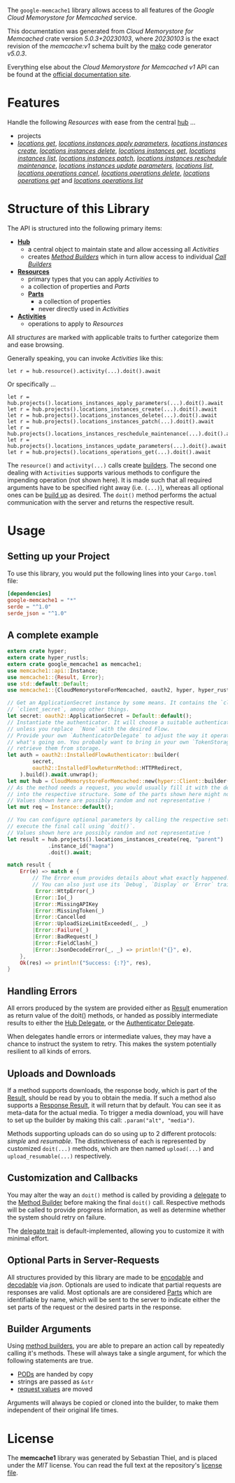 <!---
DO NOT EDIT !
This file was generated automatically from 'src/generator/templates/api/README.md.mako'
DO NOT EDIT !
-->
The `google-memcache1` library allows access to all features of the *Google Cloud Memorystore for Memcached* service.

This documentation was generated from *Cloud Memorystore for Memcached* crate version *5.0.3+20230103*, where *20230103* is the exact revision of the *memcache:v1* schema built by the [mako](http://www.makotemplates.org/) code generator *v5.0.3*.

Everything else about the *Cloud Memorystore for Memcached* *v1* API can be found at the
[official documentation site](https://cloud.google.com/memorystore/).
# Features

Handle the following *Resources* with ease from the central [hub](https://docs.rs/google-memcache1/5.0.3+20230103/google_memcache1/CloudMemorystoreForMemcached) ...

* projects
 * [*locations get*](https://docs.rs/google-memcache1/5.0.3+20230103/google_memcache1/api::ProjectLocationGetCall), [*locations instances apply parameters*](https://docs.rs/google-memcache1/5.0.3+20230103/google_memcache1/api::ProjectLocationInstanceApplyParameterCall), [*locations instances create*](https://docs.rs/google-memcache1/5.0.3+20230103/google_memcache1/api::ProjectLocationInstanceCreateCall), [*locations instances delete*](https://docs.rs/google-memcache1/5.0.3+20230103/google_memcache1/api::ProjectLocationInstanceDeleteCall), [*locations instances get*](https://docs.rs/google-memcache1/5.0.3+20230103/google_memcache1/api::ProjectLocationInstanceGetCall), [*locations instances list*](https://docs.rs/google-memcache1/5.0.3+20230103/google_memcache1/api::ProjectLocationInstanceListCall), [*locations instances patch*](https://docs.rs/google-memcache1/5.0.3+20230103/google_memcache1/api::ProjectLocationInstancePatchCall), [*locations instances reschedule maintenance*](https://docs.rs/google-memcache1/5.0.3+20230103/google_memcache1/api::ProjectLocationInstanceRescheduleMaintenanceCall), [*locations instances update parameters*](https://docs.rs/google-memcache1/5.0.3+20230103/google_memcache1/api::ProjectLocationInstanceUpdateParameterCall), [*locations list*](https://docs.rs/google-memcache1/5.0.3+20230103/google_memcache1/api::ProjectLocationListCall), [*locations operations cancel*](https://docs.rs/google-memcache1/5.0.3+20230103/google_memcache1/api::ProjectLocationOperationCancelCall), [*locations operations delete*](https://docs.rs/google-memcache1/5.0.3+20230103/google_memcache1/api::ProjectLocationOperationDeleteCall), [*locations operations get*](https://docs.rs/google-memcache1/5.0.3+20230103/google_memcache1/api::ProjectLocationOperationGetCall) and [*locations operations list*](https://docs.rs/google-memcache1/5.0.3+20230103/google_memcache1/api::ProjectLocationOperationListCall)




# Structure of this Library

The API is structured into the following primary items:

* **[Hub](https://docs.rs/google-memcache1/5.0.3+20230103/google_memcache1/CloudMemorystoreForMemcached)**
    * a central object to maintain state and allow accessing all *Activities*
    * creates [*Method Builders*](https://docs.rs/google-memcache1/5.0.3+20230103/google_memcache1/client::MethodsBuilder) which in turn
      allow access to individual [*Call Builders*](https://docs.rs/google-memcache1/5.0.3+20230103/google_memcache1/client::CallBuilder)
* **[Resources](https://docs.rs/google-memcache1/5.0.3+20230103/google_memcache1/client::Resource)**
    * primary types that you can apply *Activities* to
    * a collection of properties and *Parts*
    * **[Parts](https://docs.rs/google-memcache1/5.0.3+20230103/google_memcache1/client::Part)**
        * a collection of properties
        * never directly used in *Activities*
* **[Activities](https://docs.rs/google-memcache1/5.0.3+20230103/google_memcache1/client::CallBuilder)**
    * operations to apply to *Resources*

All *structures* are marked with applicable traits to further categorize them and ease browsing.

Generally speaking, you can invoke *Activities* like this:

```Rust,ignore
let r = hub.resource().activity(...).doit().await
```

Or specifically ...

```ignore
let r = hub.projects().locations_instances_apply_parameters(...).doit().await
let r = hub.projects().locations_instances_create(...).doit().await
let r = hub.projects().locations_instances_delete(...).doit().await
let r = hub.projects().locations_instances_patch(...).doit().await
let r = hub.projects().locations_instances_reschedule_maintenance(...).doit().await
let r = hub.projects().locations_instances_update_parameters(...).doit().await
let r = hub.projects().locations_operations_get(...).doit().await
```

The `resource()` and `activity(...)` calls create [builders][builder-pattern]. The second one dealing with `Activities`
supports various methods to configure the impending operation (not shown here). It is made such that all required arguments have to be
specified right away (i.e. `(...)`), whereas all optional ones can be [build up][builder-pattern] as desired.
The `doit()` method performs the actual communication with the server and returns the respective result.

# Usage

## Setting up your Project

To use this library, you would put the following lines into your `Cargo.toml` file:

```toml
[dependencies]
google-memcache1 = "*"
serde = "^1.0"
serde_json = "^1.0"
```

## A complete example

```Rust
extern crate hyper;
extern crate hyper_rustls;
extern crate google_memcache1 as memcache1;
use memcache1::api::Instance;
use memcache1::{Result, Error};
use std::default::Default;
use memcache1::{CloudMemorystoreForMemcached, oauth2, hyper, hyper_rustls, chrono, FieldMask};

// Get an ApplicationSecret instance by some means. It contains the `client_id` and
// `client_secret`, among other things.
let secret: oauth2::ApplicationSecret = Default::default();
// Instantiate the authenticator. It will choose a suitable authentication flow for you,
// unless you replace  `None` with the desired Flow.
// Provide your own `AuthenticatorDelegate` to adjust the way it operates and get feedback about
// what's going on. You probably want to bring in your own `TokenStorage` to persist tokens and
// retrieve them from storage.
let auth = oauth2::InstalledFlowAuthenticator::builder(
        secret,
        oauth2::InstalledFlowReturnMethod::HTTPRedirect,
    ).build().await.unwrap();
let mut hub = CloudMemorystoreForMemcached::new(hyper::Client::builder().build(hyper_rustls::HttpsConnectorBuilder::new().with_native_roots().https_or_http().enable_http1().build()), auth);
// As the method needs a request, you would usually fill it with the desired information
// into the respective structure. Some of the parts shown here might not be applicable !
// Values shown here are possibly random and not representative !
let mut req = Instance::default();

// You can configure optional parameters by calling the respective setters at will, and
// execute the final call using `doit()`.
// Values shown here are possibly random and not representative !
let result = hub.projects().locations_instances_create(req, "parent")
             .instance_id("magna")
             .doit().await;

match result {
    Err(e) => match e {
        // The Error enum provides details about what exactly happened.
        // You can also just use its `Debug`, `Display` or `Error` traits
         Error::HttpError(_)
        |Error::Io(_)
        |Error::MissingAPIKey
        |Error::MissingToken(_)
        |Error::Cancelled
        |Error::UploadSizeLimitExceeded(_, _)
        |Error::Failure(_)
        |Error::BadRequest(_)
        |Error::FieldClash(_)
        |Error::JsonDecodeError(_, _) => println!("{}", e),
    },
    Ok(res) => println!("Success: {:?}", res),
}

```
## Handling Errors

All errors produced by the system are provided either as [Result](https://docs.rs/google-memcache1/5.0.3+20230103/google_memcache1/client::Result) enumeration as return value of
the doit() methods, or handed as possibly intermediate results to either the
[Hub Delegate](https://docs.rs/google-memcache1/5.0.3+20230103/google_memcache1/client::Delegate), or the [Authenticator Delegate](https://docs.rs/yup-oauth2/*/yup_oauth2/trait.AuthenticatorDelegate.html).

When delegates handle errors or intermediate values, they may have a chance to instruct the system to retry. This
makes the system potentially resilient to all kinds of errors.

## Uploads and Downloads
If a method supports downloads, the response body, which is part of the [Result](https://docs.rs/google-memcache1/5.0.3+20230103/google_memcache1/client::Result), should be
read by you to obtain the media.
If such a method also supports a [Response Result](https://docs.rs/google-memcache1/5.0.3+20230103/google_memcache1/client::ResponseResult), it will return that by default.
You can see it as meta-data for the actual media. To trigger a media download, you will have to set up the builder by making
this call: `.param("alt", "media")`.

Methods supporting uploads can do so using up to 2 different protocols:
*simple* and *resumable*. The distinctiveness of each is represented by customized
`doit(...)` methods, which are then named `upload(...)` and `upload_resumable(...)` respectively.

## Customization and Callbacks

You may alter the way an `doit()` method is called by providing a [delegate](https://docs.rs/google-memcache1/5.0.3+20230103/google_memcache1/client::Delegate) to the
[Method Builder](https://docs.rs/google-memcache1/5.0.3+20230103/google_memcache1/client::CallBuilder) before making the final `doit()` call.
Respective methods will be called to provide progress information, as well as determine whether the system should
retry on failure.

The [delegate trait](https://docs.rs/google-memcache1/5.0.3+20230103/google_memcache1/client::Delegate) is default-implemented, allowing you to customize it with minimal effort.

## Optional Parts in Server-Requests

All structures provided by this library are made to be [encodable](https://docs.rs/google-memcache1/5.0.3+20230103/google_memcache1/client::RequestValue) and
[decodable](https://docs.rs/google-memcache1/5.0.3+20230103/google_memcache1/client::ResponseResult) via *json*. Optionals are used to indicate that partial requests are responses
are valid.
Most optionals are are considered [Parts](https://docs.rs/google-memcache1/5.0.3+20230103/google_memcache1/client::Part) which are identifiable by name, which will be sent to
the server to indicate either the set parts of the request or the desired parts in the response.

## Builder Arguments

Using [method builders](https://docs.rs/google-memcache1/5.0.3+20230103/google_memcache1/client::CallBuilder), you are able to prepare an action call by repeatedly calling it's methods.
These will always take a single argument, for which the following statements are true.

* [PODs][wiki-pod] are handed by copy
* strings are passed as `&str`
* [request values](https://docs.rs/google-memcache1/5.0.3+20230103/google_memcache1/client::RequestValue) are moved

Arguments will always be copied or cloned into the builder, to make them independent of their original life times.

[wiki-pod]: http://en.wikipedia.org/wiki/Plain_old_data_structure
[builder-pattern]: http://en.wikipedia.org/wiki/Builder_pattern
[google-go-api]: https://github.com/google/google-api-go-client

# License
The **memcache1** library was generated by Sebastian Thiel, and is placed
under the *MIT* license.
You can read the full text at the repository's [license file][repo-license].

[repo-license]: https://github.com/Byron/google-apis-rsblob/main/LICENSE.md

